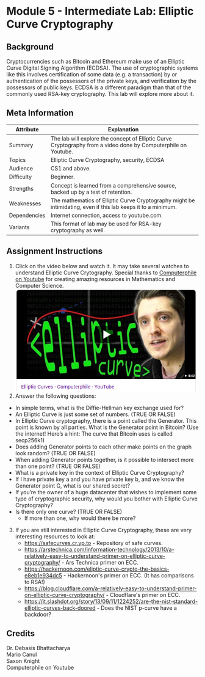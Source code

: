 # Module 5 - Intermediate Lab: Elliptic Curve Cryptography 

## Background
Cryptocurrencies such as Bitcoin and Ethereum make use of an Elliptic Curve Digital Signing Algorithm (ECDSA). The use of cryptographic systems like this involves certification of some data (e.g. a transaction) by or authentication of the possessors of the private keys, and verification by the possessors of public keys. ECDSA is a different paradigm than that of the commonly used RSA-key cryptography. This lab will explore more about it. 

## Meta Information
| Attribute | Explanation |
| - | - |
| Summary | The lab will explore the concept of Elliptic Curve Cryptography from a video done by Computerphile on Youtube. |
| Topics | Elliptic Curve Cryptography, security, ECDSA |
| Audience | CS1 and above. |
| Difficulty | Beginner. |
| Strengths | Concept is learned from a comprehensive source, backed up by a test of retention. |
| Weaknesses | The mathematics of Elliptic Curve Cryptography might be intimidating, even if this lab keeps it to a minimum. |
| Dependencies | Internet connection, access to youtube.com. |
| Variants | This format of lab may be used for RSA-key cryptography as well. |

## Assignment Instructions
1. Click on the video below and watch it. It may take several watches to understand Elliptic Curve Crytography. Special thanks to [Computerphile on Youtube](https://www.youtube.com/channel/UC9-y-6csu5WGm29I7JiwpnA) for creating amazing resources in Mathematics and Computer Science.
[![Computerphile on Youtube](video.PNG)](https://www.youtube.com/watch?v=NF1pwjL9-DE)
2. Answer the following questions:
* In simple terms, what is the Diffie-Hellman key exchange used for?
* An Elliptic Curve is just some set of numbers. (TRUE OR FALSE)
* In Elliptic Curve cryptography, there is a point called the Generator. This point is known by all parties. What is the Generator point in Bitcoin? (Use the internet! Here’s a hint: The curve that Bitcoin uses is called secp256k1)
* Does adding Generator points to each other make points on the graph look random? (TRUE OR FALSE)
* When adding Generator points together, is it possible to intersect more than one point? (TRUE OR FALSE)
* What is a private key in the context of Elliptic Curve Cryptography?
* If I have private key a and you have private key b, and we know the Generator point G, what is our shared secret?
* If you’re the owner of a huge datacenter that wishes to implement some type of cryptographic security, why would you bother with Elliptic Curve Cryptography?
* Is there only one curve? (TRUE OR FALSE)
    * If more than one, why would there be more?

3. If you are still interested in Elliptic Curve Cryptography, these are very interesting resources to look at:
    * https://safecurves.cr.yp.to - Repository of safe curves.
	* https://arstechnica.com/information-technology/2013/10/a-relatively-easy-to-understand-primer-on-elliptic-curve-cryptography/ - Ars Technica primer on ECC.
	* https://hackernoon.com/eliptic-curve-crypto-the-basics-e8eb1e934dc5 - Hackernoon's primer on ECC. (It has comparisons to RSA!) 
	* https://blog.cloudflare.com/a-relatively-easy-to-understand-primer-on-elliptic-curve-cryptography/ - Cloudflare's primer on ECC.
	* https://it.slashdot.org/story/13/09/11/1224252/are-the-nist-standard-elliptic-curves-back-doored - Does the NIST p-curve have a backdoor? 
## Credits
Dr. Debasis Bhattacharya  
Mario Canul  
Saxon Knight  
Computerphile on Youtube
